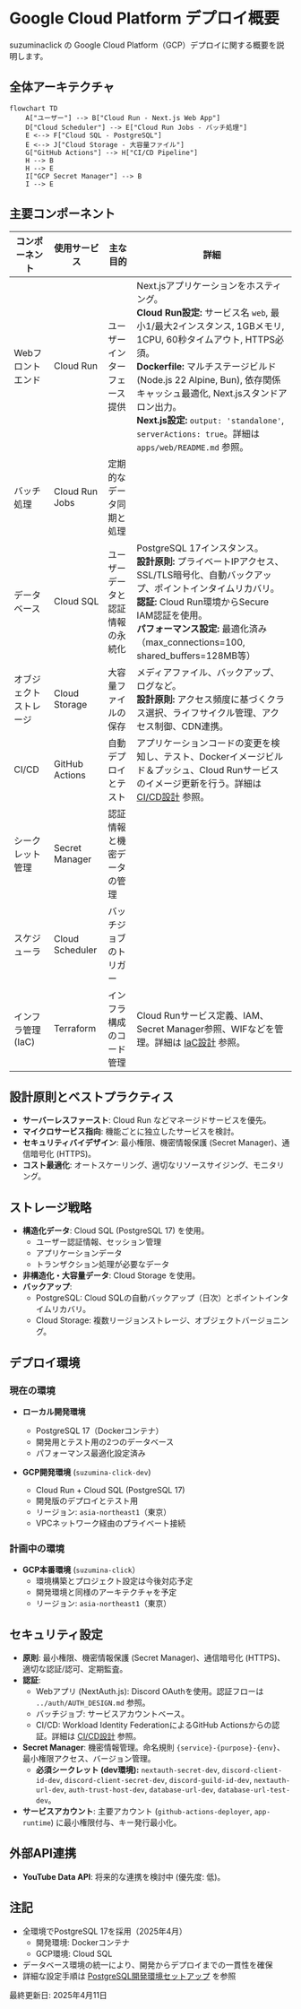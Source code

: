 # Google Cloud Platform デプロイ概要

suzuminaclick の Google Cloud Platform（GCP）デプロイに関する概要を説明します。

## 全体アーキテクチャ

```mermaid
flowchart TD
    A["ユーザー"] --> B["Cloud Run - Next.js Web App"]
    D["Cloud Scheduler"] --> E["Cloud Run Jobs - バッチ処理"]
    E <--> F["Cloud SQL - PostgreSQL"]
    E <--> J["Cloud Storage - 大容量ファイル"]
    G["GitHub Actions"] --> H["CI/CD Pipeline"]
    H --> B
    H --> E
    I["GCP Secret Manager"] --> B
    I --> E
```

## 主要コンポーネント

| コンポーネント | 使用サービス | 主な目的 | 詳細 |
|--------------|------------|--------|------|
| Webフロントエンド | Cloud Run | ユーザーインターフェース提供 | Next.jsアプリケーションをホスティング。<br>**Cloud Run設定:** サービス名 `web`, 最小1/最大2インスタンス, 1GBメモリ, 1CPU, 60秒タイムアウト, HTTPS必須。<br>**Dockerfile:** マルチステージビルド (Node.js 22 Alpine, Bun), 依存関係キャッシュ最適化, Next.jsスタンドアロン出力。<br>**Next.js設定:** `output: 'standalone'`, `serverActions: true`。詳細は `apps/web/README.md` 参照。 |
| バッチ処理 | Cloud Run Jobs | 定期的なデータ同期と処理 | |
| データベース | Cloud SQL | ユーザーデータと認証情報の永続化 | PostgreSQL 17インスタンス。<br>**設計原則:** プライベートIPアクセス、SSL/TLS暗号化、自動バックアップ、ポイントインタイムリカバリ。<br>**認証:** Cloud Run環境からSecure IAM認証を使用。<br>**パフォーマンス設定:** 最適化済み（max_connections=100, shared_buffers=128MB等）|
| オブジェクトストレージ | Cloud Storage | 大容量ファイルの保存 | メディアファイル、バックアップ、ログなど。<br>**設計原則:** アクセス頻度に基づくクラス選択、ライフサイクル管理、アクセス制御、CDN連携。 |
| CI/CD | GitHub Actions | 自動デプロイとテスト | アプリケーションコードの変更を検知し、テスト、Dockerイメージビルド＆プッシュ、Cloud Runサービスのイメージ更新を行う。詳細は [CI/CD設計](./GCP_CICD.md) 参照。 |
| シークレット管理 | Secret Manager | 認証情報と機密データの管理 | |
| スケジューラ | Cloud Scheduler | バッチジョブのトリガー | |
| インフラ管理 (IaC) | Terraform | インフラ構成のコード管理 | Cloud Runサービス定義、IAM、Secret Manager参照、WIFなどを管理。詳細は [IaC設計](./GCP_IAC_DESIGN_MINIMAL.md) 参照。 |

## 設計原則とベストプラクティス

- **サーバーレスファースト**: Cloud Run などマネージドサービスを優先。
- **マイクロサービス指向**: 機能ごとに独立したサービスを検討。
- **セキュリティバイデザイン**: 最小権限、機密情報保護 (Secret Manager)、通信暗号化 (HTTPS)。
- **コスト最適化**: オートスケーリング、適切なリソースサイジング、モニタリング。

## ストレージ戦略

- **構造化データ**: Cloud SQL (PostgreSQL 17) を使用。
  - ユーザー認証情報、セッション管理
  - アプリケーションデータ
  - トランザクション処理が必要なデータ
- **非構造化・大容量データ**: Cloud Storage を使用。
- **バックアップ**:
  - PostgreSQL: Cloud SQLの自動バックアップ（日次）とポイントインタイムリカバリ。
  - Cloud Storage: 複数リージョンストレージ、オブジェクトバージョニング。

## デプロイ環境

### 現在の環境

- **ローカル開発環境**
  - PostgreSQL 17（Dockerコンテナ）
  - 開発用とテスト用の2つのデータベース
  - パフォーマンス最適化設定済み

- **GCP開発環境** (`suzumina-click-dev`)
  - Cloud Run + Cloud SQL (PostgreSQL 17)
  - 開発版のデプロイとテスト用
  - リージョン: `asia-northeast1`（東京）
  - VPCネットワーク経由のプライベート接続

### 計画中の環境

- **GCP本番環境** (`suzumina-click`）
  - 環境構築とプロジェクト設定は今後対応予定
  - 開発環境と同様のアーキテクチャを予定
  - リージョン: `asia-northeast1`（東京）

## セキュリティ設定

- **原則**: 最小権限、機密情報保護 (Secret Manager)、通信暗号化 (HTTPS)、適切な認証/認可、定期監査。
- **認証**:
  - Webアプリ (NextAuth.js): Discord OAuthを使用。認証フローは `../auth/AUTH_DESIGN.md` 参照。
  - バッチジョブ: サービスアカウントベース。
  - CI/CD: Workload Identity FederationによるGitHub Actionsからの認証。詳細は [CI/CD設計](./GCP_CICD.md) 参照。
- **Secret Manager**: 機密情報管理。命名規則 `{service}-{purpose}-{env}`、最小権限アクセス、バージョン管理。
  - **必須シークレット (dev環境):** `nextauth-secret-dev`, `discord-client-id-dev`, `discord-client-secret-dev`, `discord-guild-id-dev`, `nextauth-url-dev`, `auth-trust-host-dev`, `database-url-dev`, `database-url-test-dev`。
- **サービスアカウント**: 主要アカウント (`github-actions-deployer`, `app-runtime`) に最小権限付与、キー発行最小化。

## 外部API連携

- **YouTube Data API**: 将来的な連携を検討中 (優先度: 低)。

## 注記

- 全環境でPostgreSQL 17を採用（2025年4月）
  - 開発環境: Dockerコンテナ
  - GCP環境: Cloud SQL
- データベース環境の統一により、開発からデプロイまでの一貫性を確保
- 詳細な設定手順は [PostgreSQL開発環境セットアップ](../auth/POSTGRESQL_DEVELOPMENT_SETUP.md) を参照

最終更新日: 2025年4月11日

